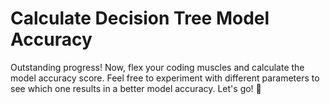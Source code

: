 # Calculate Decision Tree Model Accuracy

Outstanding progress! Now, flex your coding muscles and calculate the model accuracy score. Feel free to experiment with different parameters to see which one results in a better model accuracy. Let's go! 🚀